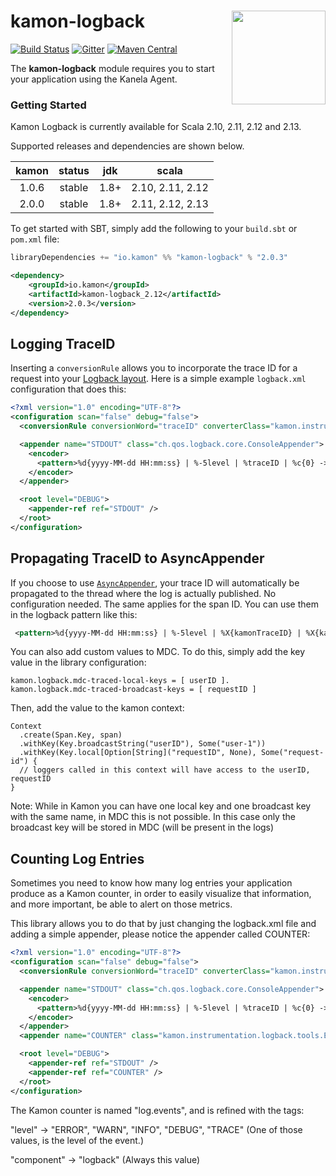 # kamon-logback <img align="right" src="https://rawgit.com/kamon-io/Kamon/master/kamon-logo.svg" height="150px" style="padding-left: 20px"/> 
[![Build Status](https://travis-ci.org/kamon-io/kamon-logback.svg?branch=master)](https://travis-ci.org/kamon-io/kamon-logback)
[![Gitter](https://badges.gitter.im/Join%20Chat.svg)](https://gitter.im/kamon-io/Kamon?utm_source=badge&utm_medium=badge&utm_campaign=pr-badge&utm_content=badge)
[![Maven Central](https://maven-badges.herokuapp.com/maven-central/io.kamon/kamon-logback_2.12/badge.svg)](https://maven-badges.herokuapp.com/maven-central/io.kamon/kamon-logback_2.12)


The <b>kamon-logback</b> module requires you to start your application using the Kanela Agent.


### Getting Started

Kamon Logback is currently available for Scala 2.10, 2.11, 2.12 and 2.13.

Supported releases and dependencies are shown below.

| kamon  | status | jdk  | scala            
|:------:|:------:|:----:|------------------
|  1.0.6 | stable | 1.8+ | 2.10, 2.11, 2.12
|  2.0.0 | stable | 1.8+ | 2.11, 2.12, 2.13

To get started with SBT, simply add the following to your `build.sbt` or `pom.xml`
file:

```scala
libraryDependencies += "io.kamon" %% "kamon-logback" % "2.0.3"
```

```xml
<dependency>
    <groupId>io.kamon</groupId>
    <artifactId>kamon-logback_2.12</artifactId>
    <version>2.0.3</version>
</dependency>
```

Logging TraceID
---------------

Inserting a `conversionRule` allows you to incorporate the trace ID for a request into your [Logback layout](https://logback.qos.ch/manual/layouts.html). Here is a simple example `logback.xml` configuration that does this:

```xml
<?xml version="1.0" encoding="UTF-8"?>
<configuration scan="false" debug="false">
  <conversionRule conversionWord="traceID" converterClass="kamon.instrumentation.logback.tools.TraceIDConverter" />

  <appender name="STDOUT" class="ch.qos.logback.core.ConsoleAppender">
    <encoder>
      <pattern>%d{yyyy-MM-dd HH:mm:ss} | %-5level | %traceID | %c{0} -> %m%n</pattern>
    </encoder>
  </appender>

  <root level="DEBUG">
    <appender-ref ref="STDOUT" />
  </root>
</configuration>
```

Propagating TraceID to AsyncAppender
------------------------------------

If you choose to use [`AsyncAppender`](https://logback.qos.ch/manual/appenders.html#AsyncAppender), your trace ID will automatically be propagated to the thread where the log is actually published. No configuration needed. The same applies for the span ID. You can use them in the logback pattern like this:
```xml
 <pattern>%d{yyyy-MM-dd HH:mm:ss} | %-5level | %X{kamonTraceID} | %X{kamonSpanID} | %X{kamonSpanName} | %c{0} -> %m%n</pattern>
```

You can also add custom values to MDC. To do this, simply add the key value in the library configuration: 
```
kamon.logback.mdc-traced-local-keys = [ userID ].
kamon.logback.mdc-traced-broadcast-keys = [ requestID ]
``` 

Then, add the value to the kamon context:
```
Context
  .create(Span.Key, span)
  .withKey(Key.broadcastString("userID"), Some("user-1"))
  .withKey(Key.local[Option[String]("requestID", None), Some("request-id") {
  // loggers called in this context will have access to the userID, requestID
}
```

Note: While in Kamon you can have one local key and one broadcast key with the same name, in MDC this is not possible. In this case only the broadcast key will be stored in MDC (will be present in the logs) 

Counting Log Entries
--------------------

Sometimes you need to know how many log entries your application produce as a Kamon counter, in order to easily visualize that information, and more important, be able to alert on those metrics.

This library allows you to do that by just changing the logback.xml file and adding a simple appender, please notice the appender called COUNTER:


```xml
<?xml version="1.0" encoding="UTF-8"?>
<configuration scan="false" debug="false">
  <conversionRule conversionWord="traceID" converterClass="kamon.instrumentation.logback.tools.TraceIDConverter" />

  <appender name="STDOUT" class="ch.qos.logback.core.ConsoleAppender">
    <encoder>
      <pattern>%d{yyyy-MM-dd HH:mm:ss} | %-5level | %traceID | %c{0} -> %m%n</pattern>
    </encoder>
  </appender>
  <appender name="COUNTER" class="kamon.instrumentation.logback.tools.EntriesCounterAppender"/>

  <root level="DEBUG">
    <appender-ref ref="STDOUT" />
    <appender-ref ref="COUNTER" />
  </root>
</configuration>
```

The Kamon counter is named "log.events", and is refined with the tags: 

"level" → "ERROR", "WARN", "INFO", "DEBUG", "TRACE" (One of those values, is the level of the event.)

"component" → "logback" (Always this value)
